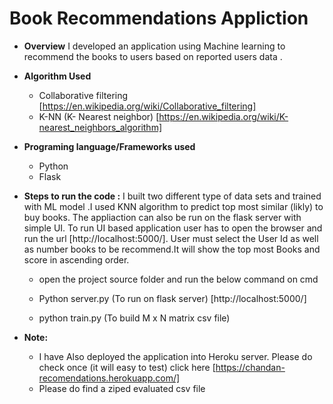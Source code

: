 # Book Recommendations Appliction

* **Overview**
  I developed an application using Machine learning to recommend the books to users based on reported users data .

* **Algorithm Used** 
    - Collaborative filtering [https://en.wikipedia.org/wiki/Collaborative_filtering]
    - K-NN (K- Nearest neighbor) [https://en.wikipedia.org/wiki/K-nearest_neighbors_algorithm]


* **Programing language/Frameworks used**
    - Python
    - Flask

* **Steps to run the code :**
    I built two different type of data sets and trained with ML model .I used KNN algorithm to predict top most similar (likly) to  buy books. The appliaction can also be run on the flask server with simple UI. To run UI based application user has to open the browser and run the url [http://localhost:5000/]. User must select the User Id as well as number books to be recommend.It will show the top most Books and score in ascending order.

    - open the project source folder and run the below command on cmd
    
    - Python server.py (To run on flask server) [http://localhost:5000/]
    - python train.py  (To build M x N matrix csv file)



* **Note:** 
    - I have Also deployed the application into Heroku server. Please do check once (it will easy to test)
    click here  [https://chandan-recomendations.herokuapp.com/]
    - Please do find a ziped evaluated csv file



